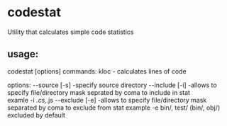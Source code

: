 # codestat
Utility that calculates simple code statistics
## usage:
codestat <comand> [options]
commands:
kloc  - calculates lines of code

options:
--source    [-s]  -specify source directory
--include   [-i]  -allows to specify file/directory mask seprated by coma to include in stat\
                  examle -i *.cs,*.js
--exclude   [-e]  -allows to specify file/directory mask separated by coma to exclude from stat
                  example -e bin/, test/ (bin/, obj/) excluded by default
